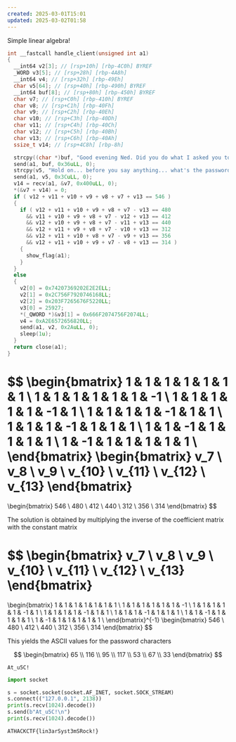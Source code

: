 ```yaml
---
created: 2025-03-01T15:01
updated: 2025-03-02T01:58
---
```


Simple linear algebra!

```c
int __fastcall handle_client(unsigned int a1)
{
  __int64 v2[3]; // [rsp+10h] [rbp-4C0h] BYREF
  _WORD v3[5]; // [rsp+28h] [rbp-4A8h]
  __int64 v4; // [rsp+32h] [rbp-49Eh]
  char v5[64]; // [rsp+40h] [rbp-490h] BYREF
  __int64 buf[8]; // [rsp+80h] [rbp-450h] BYREF
  char v7; // [rsp+C0h] [rbp-410h] BYREF
  char v8; // [rsp+C1h] [rbp-40Fh]
  char v9; // [rsp+C2h] [rbp-40Eh]
  char v10; // [rsp+C3h] [rbp-40Dh]
  char v11; // [rsp+C4h] [rbp-40Ch]
  char v12; // [rsp+C5h] [rbp-40Bh]
  char v13; // [rsp+C6h] [rbp-40Ah]
  ssize_t v14; // [rsp+4C8h] [rbp-8h]

  strcpy((char *)buf, "Good evening Ned. Did you do what I asked you to do?\n");
  send(a1, buf, 0x36uLL, 0);
  strcpy(v5, "Hold on... before you say anything... what's the password?\n");
  send(a1, v5, 0x3CuLL, 0);
  v14 = recv(a1, &v7, 0x400uLL, 0);
  *(&v7 + v14) = 0;
  if ( v12 + v11 + v10 + v9 + v8 + v7 + v13 == 546 )
  {
    if ( v12 + v11 + v10 + v9 + v8 + v7 - v13 == 480
      && v11 + v10 + v9 + v8 + v7 - v12 + v13 == 412
      && v12 + v10 + v9 + v8 + v7 - v11 + v13 == 440
      && v12 + v11 + v9 + v8 + v7 - v10 + v13 == 312
      && v12 + v11 + v10 + v8 + v7 - v9 + v13 == 356
      && v12 + v11 + v10 + v9 + v7 - v8 + v13 == 314 )
    {
      show_flag(a1);
    }
  }
  else
  {
    v2[0] = 0x74207369202E2E2ELL;
    v2[1] = 0x2C756F7920746168LL;
    v2[2] = 0x203F7265676F5220LL;
    v3[0] = 25927;
    *(_QWORD *)&v3[1] = 0x666F2074756F2074LL;
    v4 = 0xA2E6572656820LL;
    send(a1, v2, 0x2AuLL, 0);
    sleep(1u);
  }
  return close(a1);
}
```

$$
\begin{bmatrix}
1 & 1 & 1 & 1 & 1 & 1 & 1 \\
1 & 1 & 1 & 1 & 1 & 1 & -1 \\
1 & 1 & 1 & 1 & 1 & -1 & 1 \\
1 & 1 & 1 & 1 & -1 & 1 & 1 \\
1 & 1 & 1 & -1 & 1 & 1 & 1 \\
1 & 1 & -1 & 1 & 1 & 1 & 1 \\
1 & -1 & 1 & 1 & 1 & 1 & 1 \\
\end{bmatrix}
\begin{bmatrix}
v_7 \\ v_8 \\ v_9 \\ v_{10} \\ v_{11} \\ v_{12} \\ v_{13}
\end{bmatrix}
=
\begin{bmatrix}
546 \\ 480 \\ 412 \\ 440 \\ 312 \\ 356 \\ 314
\end{bmatrix}
$$

The solution is obtained by multiplying the inverse of the coefficient matrix with the constant matrix

$$
\begin{bmatrix}
v_7 \\ v_8 \\ v_9 \\ v_{10} \\ v_{11} \\ v_{12} \\ v_{13}
\end{bmatrix}
= 
\begin{bmatrix}
1 & 1 & 1 & 1 & 1 & 1 & 1 \\
1 & 1 & 1 & 1 & 1 & 1 & -1 \\
1 & 1 & 1 & 1 & 1 & -1 & 1 \\
1 & 1 & 1 & 1 & -1 & 1 & 1 \\
1 & 1 & 1 & -1 & 1 & 1 & 1 \\
1 & 1 & -1 & 1 & 1 & 1 & 1 \\
1 & -1 & 1 & 1 & 1 & 1 & 1 \\
\end{bmatrix}^{-1}
\begin{bmatrix}
546 \\ 480 \\ 412 \\ 440 \\ 312 \\ 356 \\ 314
\end{bmatrix}
$$

This yields the ASCII values for the password characters

$$
\begin{bmatrix}
65 \\ 116 \\ 95 \\ 117 \\ 53 \\ 67 \\ 33
\end{bmatrix}
$$

```
At_u5C!
```

```python
import socket

s = socket.socket(socket.AF_INET, socket.SOCK_STREAM)
s.connect(("127.0.0.1", 2138))
print(s.recv(1024).decode())
s.send(b"At_u5C!\n")
print(s.recv(1024).decode())
```

```flag
ATHACKCTF{lin3arSyst3mSRock!}
```
